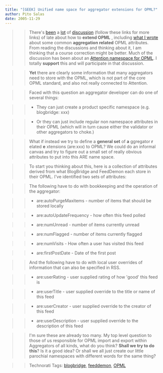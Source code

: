 ```yaml
---
title: "[GEEK] Unified name space for aggregator extensions for OPML?"
author: Pito Salas
date: 2005-11-29
---
```



>>

>> There's
[been](<http://nick.typepad.com/blog/2005/11/an_attention_na_1.html>) a
[lot](<http://www.feedblog.org/2005/11/opml_attention_.html>) of
[discussion](<http://blogs.msdn.com/alexbarn/archive/2005/11/23/496170.aspx>)
(follow these links for more links) of late about how to **extend OPML** ,
including [what I
wrote](<http://www.blogbridge.com/archives/2005/11/geek_preliminar.php>) about
some common **aggregation related** OPML attributes. From reading the
discussions and thinking about it, I am thinking that a course correction
might be better. Much of the discussion has been about an [Attention namespace
for OPML](<http://nick.typepad.com/blog/2005/11/an_attention_na_1.html>). I
totally **support** this and will participate in that discussion.

>>

>> **Yet** there are clearly some information that many aggregators need to
store with the OPML, which is not part of the core OPML standard, and also not
really connected to Attention.

>>

>> Faced with this question an aggregator developer can do one of several
things:

>>

>>   * They can just create a product specific namespace (e.g. blogbridge:
xxx)

>>

>>   * Or they can just include regular non namespace attributes in their OPML
(which will in turn cause either the validator or other aggregators to choke.)

>>

>>

>>

>> What if instead we try to define a **general set** of **a** ggregator **r**
elated **e** xtensions (are:xxx) to OPML? We could do an informal canvas and
try to figure out a small set of really obvious attributes to put into this
ARE name space.

>>

>> To start you thinking about this, here is a collection of attributes
derived from what BlogBridge and FeedDemon each store in their OPML. I've
identified two sets of attributes:

>>

>> The following have to do with bookkeeping and the operation of the
aggregator:

>>

>>   * are:autoPurgeMaxitems - number of items that should be stored locally

>>

>>   * are:autoUpdateFrequency - how often this feed polled

>>

>>   * are:numUnread - number of items currently unread

>>

>>   * are:numFlagged - number of items currently flagged

>>

>>   * are:numVisits - How often a user has visited this feed

>>

>>   * are:firstPostDate - Date of the first post

>>

>>

>>

>> And the following have to do with local user overrides of information that
can also be specified in RSS.

>>

>>   * are:userRating - user supplied rating of how 'good' this feed is

>>

>>   * are:userTitle - user supplied override to the title or name of this
feed

>>

>>   * are:userCreator - user supplied override to the creator of this feed

>>

>>   * are:userDescription - user supplied override to the description of this
feed

>>

>>

>>

>> I'm sure these are already too many. My top level question to those of us
responsible for OPML import and export within Aggregators of all kinds, what
do you think? **Shall we try to do this**? Is it a good idea? Or shall we all
just create our little parochial namespaces with different words for the same
thing?

>>

>> Technorati Tags: [blogbridge](<http://www.technorati.com/tag/blogbridge>),
[feeddemon](<http://www.technorati.com/tag/feeddemon>),
[OPML](<http://www.technorati.com/tag/OPML>)



